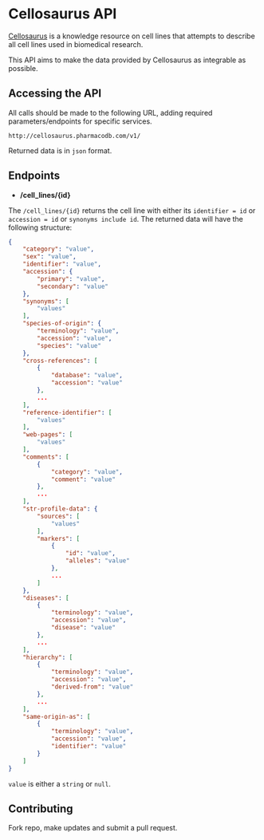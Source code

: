 # Cellosaurus API

[Cellosaurus](http://web.expasy.org/cellosaurus/) is a knowledge resource on cell lines that attempts to describe all cell lines used in biomedical research. 

This API aims to make the data provided by Cellosaurus as integrable as possible. 

## Accessing the API

All calls should be made to the following URL, adding required parameters/endpoints for specific services.

```
http://cellosaurus.pharmacodb.com/v1/
```

Returned data is in `json` format.

## Endpoints

* **/cell_lines/{id}**

The `/cell_lines/{id}` returns the cell line with either its `identifier = id` or `accession = id` or `synonyms include id`. The returned data will have the following structure:

```json
{
	"category": "value",
	"sex": "value",
	"identifier": "value",
	"accession": {
		"primary": "value",
		"secondary": "value"
	},
	"synonyms": [
		"values"
	],
	"species-of-origin": {
		"terminology": "value",
		"accession": "value",
		"species": "value"
	},
	"cross-references": [
		{
			"database": "value",
			"accession": "value"
		},
		...
	],
	"reference-identifier": [
		"values"
	],
	"web-pages": [
		"values"
	],
	"comments": [
		{
			"category": "value",
			"comment": "value"
		},
		...
	],
	"str-profile-data": {
		"sources": [
			"values"
		],
		"markers": [
			{
				"id": "value",
				"alleles": "value"
			},
			...
		]
	},
	"diseases": [
		{
			"terminology": "value",
			"accession": "value",
			"disease": "value"
		},
		...
	],
	"hierarchy": [
		{
			"terminology": "value",
			"accession": "value",
			"derived-from": "value"
		},
		...
	],
	"same-origin-as": [
		{
			"terminology": "value",
			"accession": "value",
			"identifier": "value"
		}
	]
}
```

`value` is either a `string` or `null`.

## Contributing

Fork repo, make updates and submit a pull request.
